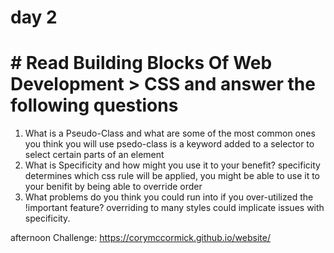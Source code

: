 # day 2

# # Read Building Blocks Of Web Development > CSS and answer the following questions

1. What is a Pseudo-Class and what are some of the most common ones you think you will use
  psedo-class is a keyword added to a selector to select certain parts of an element
2. What is Specificity and how might you use it to your benefit?
  specificity determines which css rule will be applied, you might be able to use it to your benifit by being able to override order
3. What problems do you think you could run into if you over-utilized the !important feature?
overriding to many styles could implicate issues with specificity.

afternoon Challenge: https://corymccormick.github.io/website/